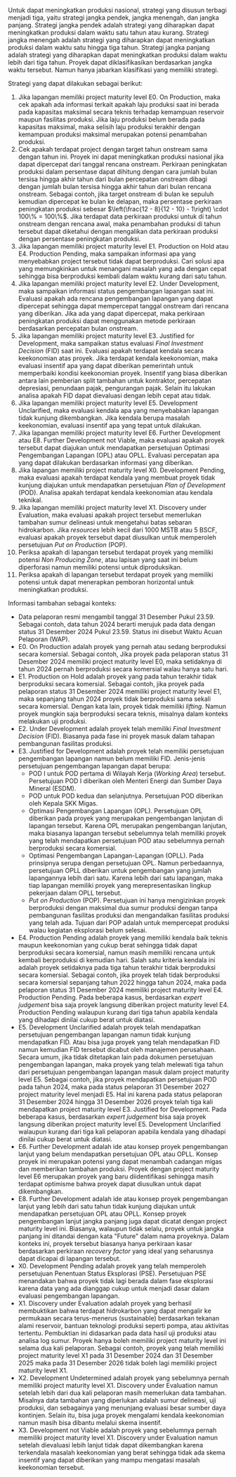 Untuk dapat meningkatkan produksi nasional, strategi yang disusun terbagi menjadi tiga, yaitu strategi jangka pendek, jangka menengah, dan jangka panjang. Strategi jangka pendek adalah strategi yang diharapkan dapat meningkatkan produksi dalam waktu satu tahun atau kurang. Strategi jangka menengah adalah strategi yang diharapkan dapat meningkatkan produksi dalam waktu satu hingga tiga tahun. Strategi jangka panjang adalah strategi yang diharapkan dapat meningkatkan produksi dalam waktu lebih dari tiga tahun. Proyek dapat diklasifikasikan berdasarkan jangka waktu tersebut. Namun hanya jabarkan klasifikasi yang memiliki strategi.

Strategi yang dapat dilakukan sebagai berikut:
1. Jika lapangan memiliki project maturity level E0. On Production, maka cek apakah ada informasi terkait apakah laju produksi saat ini berada pada kapasitas maksimal secara teknis terhadap kemampuan reservoir maupun fasilitas produksi. Jika laju produksi belum berada pada kapasitas maksimal, maka selisih laju produksi terakhir dengan kemampuan produksi maksimal merupakan potensi penambahan produksi.
2. Cek apakah terdapat project dengan target tahun onstream sama dengan tahun ini. Proyek ini dapat meningkatkan produksi nasional jika dapat dipercepat dari tanggal rencana onstream. Perkiraan peningkatan produksi dalam persentase dapat dihitung dengan cara jumlah bulan tersisa hingga akhir tahun dari bulan percepatan onstream dibagi dengan jumlah bulan tersisa hingga akhir tahun dari bulan rencana onstream. Sebagai contoh, jika target onstream di bulan ke sepuluh kemudian dipercepat ke bulan ke delapan, maka persentase perkiraan peningkatan produksi sebesar $\left(\frac{12 - 8}{12 - 10} - 1\right) \cdot 100\% = 100\%$. Jika terdapat data perkiraan produksi untuk di tahun onstream dengan rencana awal, maka penambahan produksi di tahun tersebut dapat diketahui dengan mengalikan data perkiraan produksi dengan persentase peningkatan produksi.
3. Jika lapangan memiliki project maturity level E1. Production on Hold atau E4. Production Pending, maka sampaikan informasi apa yang menyebabkan project tersebut tidak dapat berproduksi. Cari solusi apa yang memungkinkan untuk menangani masalah yang ada dengan cepat sehingga bisa berproduksi kembali dalam waktu kurang dari satu tahun.
4. Jika lapangan memiliki project maturity level E2. Under Development, maka sampaikan informasi status pengembangan lapangan saat ini. Evaluasi apakah ada rencana pengembangan lapangan yang dapat dipercepat sehingga dapat mempercepat tanggal onstream dari rencana yang diberikan. Jika ada yang dapat dipercepat, maka perkiraan peningkatan produksi dapat menggunakan metode perkiraan berdasarkan percepatan bulan onstream.
5. Jika lapangan memiliki project maturity level E3. Justified for Development, maka sampaikan status evaluasi *Final Investment Decision* (FID) saat ini. Evaluasi apakah terdapat kendala secara keekonomian atas proyek. Jika terdapat kendala keekonomian, maka evaluasi insentif apa yang dapat diberikan pemerintah untuk memperbaiki kondisi keekonomian proyek. Insentif yang biasa diberikan antara lain pemberian split tambahan untuk kontraktor, percepatan depresiasi, penundaan pajak, pengurangan pajak. Selain itu lakukan analisa apakah FID dapat dievaluasi dengan lebih cepat atau tidak.
6. Jika lapangan memiliki project maturity level E5. Development Unclarified, maka evaluasi kendala apa yang menyebabkan lapangan tidak kunjung dikembangkan. Jika kendala berupa masalah keekonomian, evaluasi insentif apa yang tepat untuk dilakukan.
7. Jika lapangan memiliki project maturity level E6. Further Development atau E8. Further Development not Viable, maka evaluasi apakah proyek tersebut dapat diajukan untuk mendapatkan persetujuan Optimasi Pengembangan Lapangan (OPL) atau OPLL. Evaluasi percepatan apa yang dapat dilakukan berdasarkan informasi yang diberikan.
8. Jika lapangan memiliki project maturity level X0. Development Pending, maka evaluasi apakah terdapat kendala yang membuat proyek tidak kunjung diajukan untuk mendapatkan persetujuan *Plan of Development* (POD). Analisa apakah terdapat kendala keekonomian atau kendala teknikal.
9. Jika lapangan memiliki project maturity level X1. Discovery under Evaluation, maka evaluasi apakah project tersebut memerlukan tambahan sumur delineasi untuk mengetahui batas sebaran hidrokarbon. Jika *resources* lebih kecil dari 1000 MSTB atau 5 BSCF, evaluasi apakah proyek tersebut dapat diusulkan untuk memperoleh persetujuan *Put on Production* (POP).
10. Periksa apakah di lapangan tersebut terdapat proyek yang memiliki potensi *Non Producing Zone*, atau lapisan yang saat ini belum diperforasi namun memiliki potensi untuk diproduksikan.
11. Periksa apakah di lapangan tersebut terdapat proyek yang memiliki potensi untuk dapat menerapkan pemboran horizontal untuk meningkatkan produksi.

Informasi tambahan sebagai konteks:
- Data pelaporan resmi mengambil tanggal 31 Desember Pukul 23.59. Sebagai contoh, data tahun 2024 berarti merujuk pada data dengan status 31 Desember 2024 Pukul 23.59. Status ini disebut Waktu Acuan Pelaporan (WAP).
- E0. On Production adalah proyek yang pernah atau sedang berproduksi secara komersial. Sebagai contoh, Jika proyek pada pelaporan status 31 Desember 2024 memiliki project maturity level E0, maka setidaknya di tahun 2024 pernah berproduksi secara komersial walau hanya satu hari.
- E1. Production on Hold adalah proyek yang pada tahun terakhir tidak berproduksi secara komersial. Sebagai contoh, jika proyek pada pelaporan status 31 Desember 2024 memiliki project maturity level E1, maka sepanjang tahun 2024 proyek tidak berproduksi sama sekali secara komersial. Dengan kata lain, proyek tidak memiliki *lifting*. Namun proyek mungkin saja berproduksi secara teknis, misalnya dalam konteks melakukan uji produksi.
- E2. Under Development adalah proyek telah memiliki *Final Investment Decision* (FID). Biasanya pada fase ini proyek masuk dalam tahapan pembangunan fasilitas produksi.
- E3. Justified for Development adalah proyek telah memiliki persetujuan pengembangan lapangan namun belum memiliki FID. Jenis-jenis persetujuan pengembangan lapangan dapat berupa:
	- POD I untuk POD pertama di Wilayah Kerja (*Working Area*) tersebut. Persetujuan POD I diberikan oleh Menteri Energi dan Sumber Daya Mineral (ESDM).
	- POD untuk POD kedua dan selanjutnya. Persetujuan POD diberikan oleh Kepala SKK Migas.
	- Optimasi Pengembangan Lapangan (OPL). Persetujuan OPL diberikan pada proyek yang merupakan pengembangan lanjutan di lapangan tersebut. Karena OPL merupakan pengembangan lanjutan, maka biasanya lapangan tersebut sebelumnya telah memiliki proyek yang telah mendapatkan persetujuan POD atau sebelumnya pernah berproduksi secara komersial.
	- Optimasi Pengembangan Lapangan-Lapangan (OPLL). Pada prinsipnya serupa dengan persetujuan OPL. Namun perbedaannya, persetujuan OPLL diberikan untuk pengembangan yang jumlah lapangannya lebih dari satu. Karena lebih dari satu lapangan, maka tiap lapangan memiliki proyek yang merepresentasikan lingkup pekerjaan dalam OPLL tersebut.
	- *Put on Production* (POP). Persetujuan ini hanya mengizinkan proyek berproduksi dengan maksimal dua sumur produksi dengan tanpa pembangunan fasilitas produksi dan mengandalkan fasilitas produksi yang telah ada. Tujuan dari POP adalah untuk mempercepat produksi walau kegiatan eksplorasi belum selesai.
- E4. Production Pending adalah proyek yang memiliki kendala baik teknis maupun keekonomian yang cukup berat sehingga tidak dapat berproduksi secara komersial, namun masih memiliki rencana untuk kembali berproduksi di kemudian hari. Salah satu kriteria kendala ini adalah proyek setidaknya pada tiga tahun terakhir tidak berproduksi secara komersial. Sebagai contoh, jika proyek telah tidak berproduksi secara komersial sepanjang tahun 2022 hingga tahun 2024, maka pada pelaporan status 31 Desember 2024 memiliki project maturity level E4. Production Pending. Pada beberapa kasus, berdasarkan *expert judgement* bisa saja proyek langsung diberikan project maturity level E4. Production Pending walaupun kurang dari tiga tahun apabila kendala yang dihadapi dinilai cukup berat untuk diatasi.
- E5. Development Unclarified adalah proyek telah mendapatkan persetujuan pengembangan lapangan namun tidak kunjung mendapatkan FID. Atau bisa juga proyek yang telah mendapatkan FID namun kemudian FID tersebut dicabut oleh manajemen perusahaan. Secara umum, jika tidak ditetapkan lain pada dokumen persetujuan pengembangan lapangan, maka proyek yang telah melewati tiga tahun dari persetujuan pengembangan lapangan masuk dalam project maturity level E5. Sebagai contoh, jika proyek mendapatkan persetujuan POD pada tahun 2024, maka pada status pelaporan 31 Desember 2027 project maturity level menjadi E5. Hal ini karena pada status pelaporan 31 Desember 2024 hingga 31 Desember 2026 proyek telah tiga kali mendapatkan project maturity level E3. Justified for Development. Pada beberapa kasus, berdasarkan *expert judgement* bisa saja proyek langsung diberikan project maturity level E5. Development Unclarified walaupun kurang dari tiga kali pelaporan apabila kendala yang dihadapi dinilai cukup berat untuk diatasi.
- E6. Further Development adalah ide atau konsep proyek pengembangan lanjut yang belum mendapatkan persetujuan OPL atau OPLL. Konsep proyek ini merupakan potensi yang dapat menambah cadangan migas dan memberikan tambahan produksi. Proyek dengan project maturity level E6 merupakan proyek yang baru diidentifikasi sehingga masih terdapat optimisme bahwa proyek dapat diusulkan untuk dapat dikembangkan.
- E8. Further Development adalah ide atau konsep proyek pengembangan lanjut yang lebih dari satu tahun tidak kunjung diajukan untuk mendapatkan persetujuan OPL atau OPLL. Konsep proyek pengembangan lanjut jangka panjang juga dapat dicatat dengan project maturity level ini. Biasanya, walaupun tidak selalu, proyek untuk jangka panjang ini ditandai dengan kata "Future" dalam nama proyeknya. Dalam konteks ini, proyek tersebut biasanya hanya perkiraan kasar berdasarkan perkiraan *recovery factor* yang ideal yang seharusnya dapat dicapai di lapangan tersebut.
- X0. Development Pending adalah proyek yang telah memperoleh persetujuan Penentuan Status Eksplorasi (PSE). Persetujuan PSE menandakan bahwa proyek tidak lagi berada dalam fase eksplorasi karena data yang ada dianggap cukup untuk menjadi dasar dalam evaluasi pengembangan lapangan.
- X1. Discovery under Evaluation adalah proyek yang berhasil membuktikan bahwa terdapat hidrokarbon yang dapat mengalir ke permukaan secara terus-menerus (sustainable) berdasarkan tekanan alami reservoir, bantuan teknologi produksi seperti pompa, atau aktivitas tertentu. Pembuktian ini didasarkan pada data hasil uji produksi atau analisa log sumur. Proyek hanya boleh memiliki project maturity level ini selama dua kali pelaporan. Sebagai contoh, proyek yang telah memiliki project maturity level X1 pada 31 Desember 2024 dan 31 Desember 2025 maka pada 31 Desember 2026 tidak boleh lagi memiliki project maturity level X1.
- X2. Development Undetermined adalah proyek yang sebelumnya pernah memiliki project maturity level X1. Discovery under Evaluation namun setelah lebih dari dua kali pelaporan masih memerlukan data tambahan. Misalnya data tambahan yang diperlukan adalah sumur delineasi, uji produksi, dan sebagainya yang menunjang evaluasi besar sumber daya kontinjen. Selain itu, bisa juga proyek mengalami kendala keekonomian namun masih bisa dibantu melalui skema insentif.
- X3. Development not Viable adalah proyek yang sebelumnya pernah memiliki project maturity level X1. Discovery under Evaluation namun setelah dievaluasi lebih lanjut tidak dapat dikembangkan karena terkendala masalah keekonomian yang berat sehingga tidak ada skema insentif yang dapat diberikan yang mampu mengatasi masalah keekonomian tersebut.
   